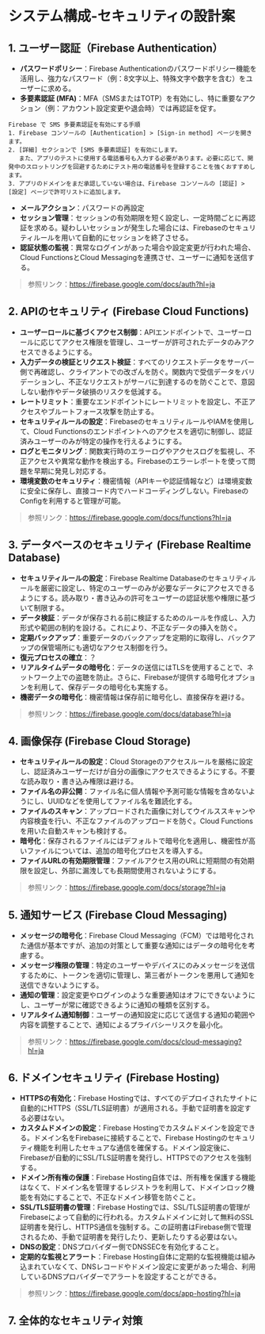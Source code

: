 
# システム構成-セキュリティの設計案

## 1. ユーザー認証（Firebase Authentication）
- **パスワードポリシー**：Firebase Authenticationのパスワードポリシー機能を活用し、強力なパスワード（例：8文字以上、特殊文字や数字を含む）をユーザーに求める。
- **多要素認証 (MFA)**：MFA（SMSまたはTOTP）を有効にし、特に重要なアクション（例：アカウント設定変更や退会時）では再認証を促す。
 ```
 Firebase で SMS 多要素認証を有効にする手順
 1. Firebase コンソールの [Authentication] > [Sign-in method] ページを開きます。
 2. [詳細] セクションで [SMS 多要素認証] を有効にします。
    また、アプリのテストに使用する電話番号も入力する必要があります。必要に応じて、開発中のスロットリングを回避するためにテスト用の電話番号を登録することを強くおすすめします。
 3. アプリのドメインをまだ承認していない場合は、Firebase コンソールの [認証] > [設定] ページで許可リストに追加します。
```
- **メールアクション**：パスワードの再設定
- **セッション管理**：セッションの有効期限を短く設定し、一定時間ごとに再認証を求める。疑わしいセッションが発生した場合には、Firebaseのセキュリティルールを用いて自動的にセッションを終了させる。
- **認証状態の監視**：異常なログインがあった場合や設定変更が行われた場合、Cloud FunctionsとCloud Messagingを連携させ、ユーザーに通知を送信する。  
>参照リンク：https://firebase.google.com/docs/auth?hl=ja

## 2. APIのセキュリティ (Firebase Cloud Functions)
- **ユーザーロールに基づくアクセス制御**：APIエンドポイントで、ユーザーロールに応じてアクセス権限を管理し、ユーザーが許可されたデータのみアクセスできるようにする。
- **入力データの検証とリクエスト検証**：すべてのリクエストデータをサーバー側で再確認し、クライアントでの改ざんを防ぐ。関数内で受信データをバリデーションし、不正なリクエストがサーバに到達するのを防ぐことで、意図しない動作やデータ破損のリスクを低減する。
- **レートリミット**：重要なエンドポイントにレートリミットを設定し、不正アクセスやブルートフォース攻撃を防止する。
- **セキュリティルールの設定**：FirebaseのセキュリティルールやIAMを使用して、Cloud Functionsのエンドポイントへのアクセスを適切に制御し、認証済みユーザーのみが特定の操作を行えるようにする。
- **ログとモニタリング**：関数実行時のエラーログやアクセスログを監視し、不正アクセスや異常な動作を検出する。Firebaseのエラーレポートを使って問題を早期に発見し対応する。
- **環境変数のセキュリティ**：機密情報（APIキーや認証情報など）は環境変数に安全に保存し、直接コード内でハードコーディングしない。FirebaseのConfigを利用すると管理が可能。
>参照リンク：https://firebase.google.com/docs/functions?hl=ja

## 3. データベースのセキュリティ (Firebase Realtime Database)
- **セキュリティルールの設定**：Firebase Realtime Databaseのセキュリティルールを厳密に設定し、特定のユーザーのみが必要なデータにアクセスできるようにする。読み取り・書き込みの許可をユーザーの認証状態や権限に基づいて制限する。
- **データ検証**：データが保存される前に検証するためのルールを作成し、入力形式や範囲の制約を設ける。これにより、不正なデータの挿入を防ぐ。
- **定期バックアップ**：重要データのバックアップを定期的に取得し、バックアップの保管場所にも適切なアクセス制御を行う。
- **復元プロセスの確立**：？
- **リアルタイムデータの暗号化**：データの送信にはTLSを使用することで、ネットワーク上での盗聴を防止。さらに、Firebaseが提供する暗号化オプションを利用して、保存データの暗号化も実施する。
- **機密データの暗号化**：機密情報は保存前に暗号化し、直接保存を避ける。
>参照リンク：https://firebase.google.com/docs/database?hl=ja

## 4. 画像保存 (Firebase Cloud Storage)
- **セキュリティルールの設定**：Cloud Storageのアクセスルールを厳格に設定し、認証済みユーザーだけが自分の画像にアクセスできるようにする。不要な読み取り・書き込み権限は避ける。
- **ファイル名の非公開**：ファイル名に個人情報や予測可能な情報を含めないようにし、UUIDなどを使用してファイル名を難読化する。
- **ファイルのスキャン**：アップロードされた画像に対してウイルススキャンや内容検査を行い、不正なファイルのアップロードを防ぐ。Cloud Functionsを用いた自動スキャンも検討する。
- **暗号化**：保存されるファイルにはデフォルトで暗号化を適用し、機密性が高いファイルについては、追加の暗号化プロセスを導入する。
- **ファイルURLの有効期限管理**：ファイルアクセス用のURLに短期間の有効期限を設定し、外部に漏洩しても長期間使用されないようにする。
>参照リンク：https://firebase.google.com/docs/storage?hl=ja

## 5. 通知サービス (Firebase Cloud Messaging)
- **メッセージの暗号化**：Firebase Cloud Messaging（FCM）では暗号化された通信が基本ですが、追加の対策として重要な通知にはデータの暗号化を考慮する。
- **メッセージ権限の管理**：特定のユーザーやデバイスにのみメッセージを送信するために、トークンを適切に管理し、第三者がトークンを悪用して通知を送信できないようにする。
- **通知の管理**：設定変更やログインのような重要通知はオフにできないようにし、ユーザーが常に確認できるように通知の種類を区別する。
- **リアルタイム通知制御**：ユーザーの通知設定に応じて送信する通知の範囲や内容を調整することで、通知によるプライバシーリスクを最小化。
>参照リンク：https://firebase.google.com/docs/cloud-messaging?hl=ja

## 6. ドメインセキュリティ (Firebase Hosting)
- **HTTPSの有効化**：Firebase Hostingでは、すべてのデプロイされたサイトに自動的にHTTPS（SSL/TLS証明書）が適用される。手動で証明書を設定する必要はない。
- **カスタムドメインの設定**：Firebase Hostingでカスタムドメインを設定できる。ドメイン名をFirebaseに接続することで、Firebase Hostingのセキュリティ機能を利用したセキュアな通信を確保する。ドメイン設定後に、Firebaseが自動的にSSL/TLS証明書を発行し、HTTPSでのアクセスを強制する。
- **ドメイン所有権の保護**：Firebase Hosting自体では、所有権を保護する機能はなくて、ドメイン名を管理するレジストラを利用して、ドメインロック機能を有効にすることで、不正なドメイン移管を防ぐこと。
- **SSL/TLS証明書の管理**：Firebase Hostingでは、SSL/TLS証明書の管理がFirebaseによって自動的に行われる。カスタムドメインに対して無料のSSL証明書を発行し、HTTPS通信を強制する。この証明書はFirebase側で管理されるため、手動で証明書を発行したり、更新したりする必要はない。
- **DNSの設定**：DNSプロバイダー側でDNSSECを有効化すること。
- **定期的な監視とアラート**：Firebase Hosting自体に定期的な監視機能は組み込まれていなくて、DNSレコードやドメイン設定に変更があった場合、利用しているDNSプロバイダーでアラートを設定することができる。
>参照リンク：https://firebase.google.com/docs/app-hosting?hl=ja

## 7. 全体的なセキュリティ対策
